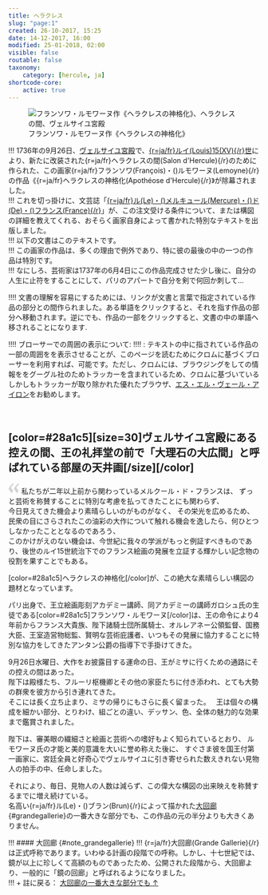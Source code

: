 ```yaml
---
title: ヘラクレス
slug: "page:1"
created: 26-10-2017, 15:25
date: 14-12-2017, 16:00
modified: 25-01-2018, 02:00
visible: false
routable: false
taxonomy:
    category: [hercule, ja]
shortcode-core:
    active: true
---
```

<figure><picture>
<source
media="(min-width: 959px)"
sizes="(max-width: 767px) 98vw, (min-width: 959px) 50vw, 86vw"
srcset="
/user/sites/docs/pages/01.home/02.versailles/01.palais/01.hercule/01.hercule_1/hercule-640.webp 640w,
/user/sites/docs/pages/01.home/02.versailles/01.palais/01.hercule/01.hercule_1/hercule_700x573.webp 700w,
/user/sites/docs/pages/01.home/02.versailles/01.palais/01.hercule/01.hercule_1/hercule-840.webp 840w,
/user/sites/docs/pages/01.home/02.versailles/01.palais/01.hercule/01.hercule_1/hercule-1280.webp 1280w,
/user/sites/docs/pages/01.home/02.versailles/01.palais/01.hercule/01.hercule_1/hercule-1600.webp 1600w,
/user/sites/docs/pages/01.home/02.versailles/01.palais/01.hercule/01.hercule_1/hercule-1920.webp 1920w"
type="image/webp" />
<source
sizes="(max-width: 767px) 98vw, (min-width: 959px) 50vw, 86vw"
srcset="
/user/sites/docs/pages/01.home/02.versailles/01.palais/01.hercule/01.hercule_1/hercule-focus-280.webp 280w,
/user/sites/docs/pages/01.home/02.versailles/01.palais/01.hercule/01.hercule_1/hercule-focus-380.webp 380w,
/user/sites/docs/pages/01.home/02.versailles/01.palais/01.hercule/01.hercule_1/hercule-focus-480.webp 480w,
/user/sites/docs/pages/01.home/02.versailles/01.palais/01.hercule/01.hercule_1/hercule-focus-640.webp 640w,
/user/sites/docs/pages/01.home/02.versailles/01.palais/01.hercule/01.hercule_1/hercule-focus_700x573.webp 700w,
/user/sites/docs/pages/01.home/02.versailles/01.palais/01.hercule/01.hercule_1/hercule-focus-840.webp 840w" type="image/webp" />
<source
media="(min-width: 959px)"
sizes="(max-width: 767px) 98vw, (min-width: 959px) 50vw, 86vw"
srcset="
/user/sites/docs/pages/01.home/02.versailles/01.palais/01.hercule/01.hercule_1/hercule-640.jpg 640w,
/user/sites/docs/pages/01.home/02.versailles/01.palais/01.hercule/01.hercule_1/hercule_700x562.jpg 700w,
/user/sites/docs/pages/01.home/02.versailles/01.palais/01.hercule/01.hercule_1/hercule-840.jpg 840w,
/user/sites/docs/pages/01.home/02.versailles/01.palais/01.hercule/01.hercule_1/hercule-1280.jpg 1280w,
/user/sites/docs/pages/01.home/02.versailles/01.palais/01.hercule/01.hercule_1/hercule-1600.jpg 1600w,
/user/sites/docs/pages/01.home/02.versailles/01.palais/01.hercule/01.hercule_1/hercule-1920.jpg 1920w" />
<img src="/user/sites/docs/pages/01.home/02.versailles/01.palais/01.hercule/01.hercule_1/hercule-focus_700x562.jpg" alt="フランソワ・ルモワーヌ作《ヘラクレスの神格化》、ヘラクレスの間、ヴェルサイユ宮殿" title="フランソワ・ルモワーヌ作《ヘラクレスの神格化》、ヘラクレスの間、ヴェルサイユ宮殿"
sizes="(max-width: 767px) 98vw, (min-width: 959px) 50vw, 86vw"srcset="
/user/sites/docs/pages/01.home/02.versailles/01.palais/01.hercule/01.hercule_1/hercule-focus-280.jpg 280w,
/user/sites/docs/pages/01.home/02.versailles/01.palais/01.hercule/01.hercule_1/hercule-focus-380.jpg 380w,
/user/sites/docs/pages/01.home/02.versailles/01.palais/01.hercule/01.hercule_1/hercule-focus-480.jpg 480w,
/user/sites/docs/pages/01.home/02.versailles/01.palais/01.hercule/01.hercule_1/hercule-focus-640.jpg 640w,
/user/sites/docs/pages/01.home/02.versailles/01.palais/01.hercule/01.hercule_1/hercule-focus_700x562.jpg 700w,
/user/sites/docs/pages/01.home/02.versailles/01.palais/01.hercule/01.hercule_1/hercule-focus-840.jpg 840w" />
</picture><figcaption>フランソワ・ルモワーヌ作《ヘラクレスの神格化》</figcaption></figure>

!!! 1736年の9月26日、[ヴェルサイユ宮殿][4]で、[{r=ja/fr}ルイ(Louis)15(XV){/r}世][1]により、新たに改装された{r=ja/fr}ヘラクレスの間(Salon&#160;d&#39;Hercule){/r}のために作られた、この画家{r=ja/fr}フランソワ(François)・()ルモワーヌ(Lemoyne){/r}の作品《{r=ja/fr}ヘラクレスの神格化(Apothéose&#160;d&#39;Hercule){/r}》が除幕されました。  
!!! これを切っ掛けに、文芸誌「[{r=ja/fr}ル(Le)・()メルキュール(Mercure)・()ド(De)・()フランス(France){/r}][2]」が、この注文受ける条件について、または構図の詳細を教えてくれる、おそらく画家自身によって書かれた特別なテキストを出版しました。  
!!! 以下の文書はこのテキストです。  
!!! この画家の作品は、多くの理由で例外であり、特に彼の最後の中の一つの作品は特別です。   
!!! なにしろ、芸術家は1737年の6月4日にこの作品完成させた少し後に、自分の人生に止符をすることにして、パリのアパートで自分を剣で何回か刺して...

!!!! 文書の理解を容易にするためには、リンクが文書と言葉で指定されている作品の部分との間作られました。ある単語をクリックすると、それを指す作品の部分へ移動されます。逆にでも、作品の一部をクリックすると、文書の中の単語へ移されることになります.

!!!! ブローサーでの周囲の表示について:
!!!! : テキストの中に指されている作品の一部の周囲をを表示させることが、このページを読むためにクロムに基づくブローサーを利用すれば、可能です。ただし、クロムには、ブラウジングをしての情報ををグーグル社のためトラッカーを含まれているため、クロムに基づいているしかしもトラッカーが取り除かれた優れたブラウザ、[エス・エル・ヴェール・アイロン][3]をお勧めします。

<br>

## [color=#28a1c5][size=30]**ヴェルサイユ宮殿にある控えの間、王の礼拝堂の前で「大理石の大広間」と呼ばれている部屋の天井画**[/size][/color]  

<span><svg xmlns="http://www.w3.org/2000/svg" width="22px" height="22px" viewBox="0 0 78 78" fill="lightgrey" opacity="1"><path d="M76.5 9.0009L57.0898 32.605c-.88226 1.10283-.88226 1.54397-.88226 1.76454 0 1.10286 1.76455 3.30857 2.8674 4.632l13.0167 14.99877L61.50123 74.9545 50.4727 59.51456c-2.87047-3.97028-10.80793-15.88413-10.80793-19.19267 0-1.76458.6617-2.4263 6.6171-9.7051C60.8395 12.74754 63.04522 10.98297 70.98575 3.0455L76.5 9.00092zm-38.16172 0L18.9281 32.605c-.88228 1.10283-.88228 1.54397-.88228 1.76454 0 1.10286 1.76457 3.30857 2.86742 4.632L33.92688 54.0003 23.3395 74.9545 12.30793 59.51456C9.44053 55.54428 1.5 43.63043 1.5 40.3219c0-1.76458.6617-2.4263 6.6171-9.7051C22.67475 12.74754 24.88043 10.98297 32.82097 3.0455l5.51732 5.9554z"/></svg></span> 
私たちが二年以上前から関わっているメルクール・ド・フランスは、
ずっと芸術を称賛することに特別な考慮を払ってきたことにも関わらず、  
今日見えてきた機会より素晴らしいのがものがなく、
その栄光を広めるため、民衆の目にさらされたこの油彩の大作について触れる機会を逸したら、何ひとつしなかったこととなるのであろう、  
このかけがえのない機会は、今世紀に我々の学派がもっと例証すべきものであり、後世のルイ15世統治下でのフランス絵画の発展を立証する輝かしい記念物の役割を果すことでもある。

[color=#28a1c5]ヘラクレスの神格化[/color]が、この絶大な素晴らしい構図の題材となっています。

パリ出身で、王立絵画彫刻アカデミー講師、同アカデミーの講師ガロシュ氏の生徒である[color=#28a1c5]フランソワ・ルモワーヌ[/color]は、王の命令により4年前からフランス大貴族、陛下諸騎士団所属騎士、オルレアネー公領監督、国務大臣、王室造営物総監、賢明な芸術庇護者、いつもその発展に協力することに特別な協力をしてきたアンタン公爵の指導下で手掛けてきた。

9月26日水曜日、大作をお披露目する運命の日、王がミサに行くための通路にその控えの間はあった。  
陛下は殿様たち、フルーリ枢機卿とその他の家臣たちに付き添われ、とても大勢の群衆を彼方から引き連れてきた。  
そこには長く立ち止まり、ミサの帰りにもさらに長く留まった。  
王は個々の構成を細かい部分、とりわけ、組ごとの違い、デッサン、色、全体の魅力的な効果まで鑑賞されました。

陛下は、審美眼の繊細さと絵画と芸術への嗜好もよく知られているとおり、
ルモワーヌ氏の才能と美的意識を大いに誉め称えた後に、
すぐさま彼を国王付第一画家に、宮廷全員と好奇心でヴェルサイユに引き寄せられた数えきれない見物人の拍手の中、任命しました。

それにより、毎日、見物人の人数は減らず、この偉大な構図の出来映えを称賛するまでに増え続けている。  
名高い{r=ja/fr}ル(Le)・()ブラン(Brun){/r}によって描かれた[大回廊][5]{#grandegallerie}の一番大きな部分でも、この作品の元の半分よりも大きくありません。  

!!! #### 大回廊 {#note_grandegallerie}
!!! {r=ja/fr}大回廊(Grande&#160;Gallerie){/r}は正式呼称であります。いわゆる計画の段階での呼称。しかし、十七世紀では、鏡が以上に珍しくて高額のものであったため、公開された段階から、大回廊より、一般的に「鏡の回廊」と呼ばれるようになりました。  
!!! + 註に戻る： [大回廊の一番大きな部分でも ↑][6]  

[1]: https://ja.wikipedia.org/wiki/ルイ15世_(フランス王) "https://ja.wikipedia.org/wiki/ルイ15世 (フランス王)"
[2]: https://ja.wikipedia.org/wiki/メルキュール・ド・フランス "https://ja.wikipedia.org/wiki/メルキュール・ド・フランス"
[3]: https://www.srware.net/en/software_srware_iron_download.php "https://www.srware.net/en/software_srware_iron_download.php"
[4]: https://ja.wikipedia.org/wiki/ヴェルサイユ宮殿 "https://ja.wikipedia.org/wiki/ヴェルサイユ宮殿"
[5]: #note_grandegallerie "大回廊"
[6]: #grandegallerie "大回廊"
